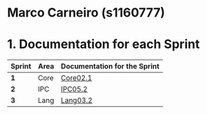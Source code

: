 **Marco Carneiro** (s1160777)
===============================

# 1. Documentation for each Sprint


|Sprint  | Area | Documentation for the Sprint |
|--------|------|------------------------------|
| **1**  | Core | [Core02.1](sp1)         |
| **2**  | IPC  | [IPC05.2](sp2)         |																				
| **3**  | Lang | [Lang03.2](sp3)         |																			
